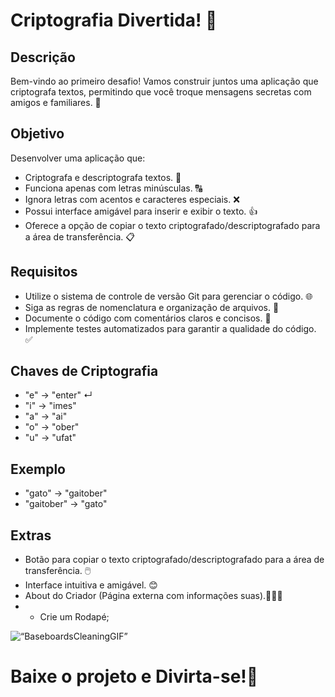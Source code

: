# Criptografia Divertida! 🤫

## Descrição

Bem-vindo ao primeiro desafio! Vamos construir juntos uma aplicação que criptografa textos, permitindo que você troque mensagens secretas com amigos e familiares. 🙌

## Objetivo

Desenvolver uma aplicação que:

- Criptografa e descriptografa textos. 🔐
- Funciona apenas com letras minúsculas. 🔠
- Ignora letras com acentos e caracteres especiais. ❌
- Possui interface amigável para inserir e exibir o texto. 👍
- Oferece a opção de copiar o texto criptografado/descriptografado para a área de transferência. 📋

## Requisitos

- Utilize o sistema de controle de versão Git para gerenciar o código. 🌐
- Siga as regras de nomenclatura e organização de arquivos. ️📁
- Documente o código com comentários claros e concisos. 💬
- Implemente testes automatizados para garantir a qualidade do código. ✅

## Chaves de Criptografia

- "e" -> "enter" ↵
- "i" -> "imes"
- "a" -> "ai"
- "o" -> "ober"
- "u" -> "ufat"

## Exemplo

- "gato" -> "gaitober"
- "gaitober" -> "gato"

## Extras

- Botão para copiar o texto criptografado/descriptografado para a área de transferência. 🖱️
- Interface intuitiva e amigável. 😊
- About do Criador (Página externa com informações suas).👨🏻‍💻
- - Crie um Rodapé;
<img src=“https://github.com/MessiasSavio/decodificador-genial/assets/150685178/9d77ad80-a276-4ca6-88b0-27394f81ff76” alt=“BaseboardsCleaningGIF” width=“300” height=“300”/>

# Baixe o projeto e Divirta-se!🎉

